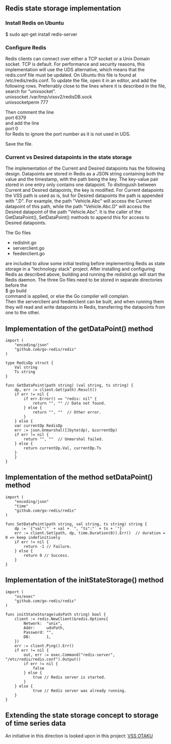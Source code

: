 ## Redis state storage implementation

### Install Redis on Ubuntu
$ sudo apt-get install redis-server

### Configure Redis
Redis clients can connect over either a TCP socket or a Unix Domain socket. TCP is default. 
For performance and security reasons, this implementation will use the UDS alternative, which means that the redis.conf file must be updated.
On Ubuntu this file is found at /etc/redis/redis.conf.
To update the file, open it in an editor, and add the following rows. Preferrably close to the lines where it is described in the file, search for "unixsocket".<br>
unixsocket /var/tmp/vissv2/redisDB.sock<br>
unixsocketperm 777<br>

Then comment the line<br>
port 6379<br>
and add the line<br>
port 0<br>
for Redis to ignore the port number as it is not used in UDS.

Save the file. 

### Current vs Desired datapoints in the state storage
The implementation of the Current and Desired datapoints has the following design.
Datapoints are stored in Redis as a JSON string containing both the value and the timestamp, with the path being the key. 
The key-value pair stored in one entry only contains one datapoint. 
To distinguish between Current and Desired datapoints, the key is modified. 
For Current datapoints the VSS path is used as is, but for Desired datapoints the path is appended with ".D".
For example, the path "Vehicle.Abc" will access the Current datapoint of this path, while the path "Vehicle.Abc.D" will access the Desired datapoint of the path "Vehicle.Abc".
It is the caller of the GetDataPoint(), SetDataPoint() methods to append this for access to Desired datapoints. 

The Go files
- redisInit.go
- serverclient.go
- feederclient.go

are included to allow some initial testing before implementing Redis as state storage in a "technology stack" project. 
After installing and configuring Redis as described above, building and running the redisInit.go will start the Redis daemon. 
The three Go files need to be stored in separate directories before the<br>
$ go build<br>
command is applied, or else the Go compiler will complain.<br>
Then the serverclient and feederclient can be built, and when running them they will read and write datapoints in Redis, transferring the datapoints from one to the other. 

## Implementation of the getDataPoint() method
```
import (
	"encoding/json"
	"github.com/go-redis/redis"
)

type RedisDp struct {
	Val string
	Ts string
}

func GetDataPoint(path string) (val string, ts string) {
    dp, err := client.Get(path).Result()
    if err != nil {
        if err.Error() == "redis: nil" {
            return "", "" // Data not found.
        } else {
            return "", ""  // Other error.
        }
    } else {
	var currentDp RedisDp
	err := json.Unmarshal([]byte(dp), &currentDp)
	if err != nil {
		return "", ""  // Unmarshal failed.
	} else {
	    return currentDp.Val, currentDp.Ts
	}
    }
}
```
## Implementation of the method setDataPoint() method
```
import (
	"encoding/json"
	"time"
	"github.com/go-redis/redis"
)

func SetDataPoint(path string, val string, ts string) string {
    dp := `{"val":"` + val + `", "ts":"` + ts + `"}`
    err := client.Set(path, dp, time.Duration(0)).Err()  // duration = 0 => keep indefinitively
    if err != nil {
        return -1 // Failure.
    } else {
        return 0 // Success.
    }
}
```

## Implementation of the initStateStorage() method
```
import (
	"os/exec"
	"github.com/go-redis/redis"
)

func initStateStorage(udsPath string) bool {
    client := redis.NewClient(&redis.Options{
        Network:  "unix",
        Addr:     udsPath,
        Password: "",
        DB:       1,
    })
    err := client.Ping().Err()
    if err != nil {
        out, err := exec.Command("redis-server", "/etc/redis/redis.conf").Output()
        if err != nil {
            false
        } else {
            true // Redis server is started.
        }
    } else {
            true // Redis server was already running.
    }
}
```

## Extending the state storage concept to storage of time series data
An initiative in this direction is looked upon in this project:
<a href="https://github.com/slawr/vss-otaku">VSS OTAKU</a>
